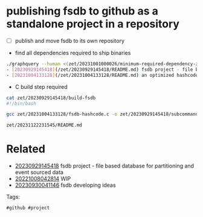 # publishing fsdb to github as a standalone project in a repository

- [ ] publish and move fsdb to its own repository

- find all dependencies required to ship binaries
```bash
./graphquery --human <(zet/20231001000026/minimum-required-dependency-zets 20230929145418)
- [20230929145418](/zet/20230929145418/README.md) fsdb project - file based database for partitioning and event sourced data #data #file #database #project #shortcmd
- [20231004133128](/zet/20231004133128/README.md) an optimized hashcode generator for partitioning work into multiple processes #enhancement
```

- C build step required
```bash
cat zet/20230929145418/build-fsdb
#!/bin/bash

gcc zet/20231004133128/fsdb-hashcode.c -o zet/20230929145418/subcommands/hashcode-optimized
```

` zet/20231122231545/README.md `

# Related

- [20230929145418](/zet/20230929145418/README.md) fsdb project - file based database for partitioning and event sourced data
- [20221008042814](/zet/20221008042814/README.md) WIP
- [20230930041146](/zet/20230930041146/README.md) fsdb developing ideas

Tags:

    #github #project
